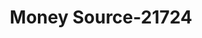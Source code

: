 ---
f_zip-code: 80916
f_state-code: CO
title: Money Source-21724
f_phone: 719-392-6116
f_city-only: Colorado Springs
f_address: 3029 Jet Wing Dr Colorado Springs
f_location-unique-id: '21724'
slug: money-source-21724
updated-on: '2024-05-30T13:46:58.046Z'
created-on: '2024-05-30T13:36:59.803Z'
published-on: '2024-05-30T13:54:32.469Z'
f_city-state: cms/city/colorado-springs-co.md
f_company: cms/company/money-source.md
f_state: cms/state/colorado.md
layout: '[payday-loan].html'
tags: payday-loan
---